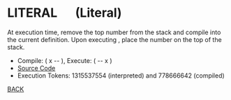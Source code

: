 # LITERAL &emsp; (Literal)
At execution time, remove the top number from the stack and compile into the current definition. Upon executing <name>, place the number on the top of the stack.
* Compile:  ( x -- ), Execute: ( -- x )
* [Source Code](../words/core/Literal.cs)
* Execution Tokens: 1315537554 (interpreted) and 778666642 (compiled)


[BACK](builtins.md#Literal)
